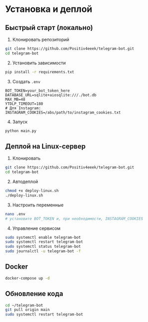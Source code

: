 # Установка и деплой

## Быстрый старт (локально)

1) Клонировать репозиторий
```bash
git clone https://github.com/Positiv4eeek/telegram-bot.git
cd telegram-bot
```

2) Установить зависимости
```bash
pip install -r requirements.txt
```

3) Создать `.env`
```env
BOT_TOKEN=your_bot_token_here
DATABASE_URL=sqlite+aiosqlite:///./bot.db
MAX_MB=48
YTDLP_TIMEOUT=180
# Для Instagram:
INSTAGRAM_COOKIES=/abs/path/to/instagram_cookies.txt
```

4) Запуск
```bash
python main.py
```

## Деплой на Linux-сервер

1) Клонировать
```bash
git clone https://github.com/Positiv4eeek/telegram-bot.git
cd telegram-bot
```

2) Автодеплой
```bash
chmod +x deploy-linux.sh
./deploy-linux.sh
```

3) Настроить переменные
```bash
nano .env
# установите BOT_TOKEN и, при необходимости, INSTAGRAM_COOKIES
```

4) Управление сервисом
```bash
sudo systemctl enable telegram-bot
sudo systemctl restart telegram-bot
sudo systemctl status telegram-bot
sudo journalctl -u telegram-bot -f
```

## Docker
```bash
docker-compose up -d
```

## Обновление кода
```bash
cd ~/telegram-bot
git pull origin main
sudo systemctl restart telegram-bot
```
